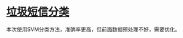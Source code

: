 # [垃圾短信分类](https://www.lintcode.com/ai/spam-message-classification/overview)

本次使用SVM分类方法，准确率更高，但前面数据预处理不好，需要优化。
